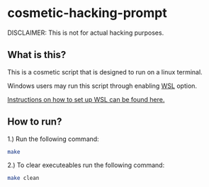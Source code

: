 # cosmetic-hacking-prompt
DISCLAIMER: This is not for actual hacking purposes. 

## What is this?

This is a cosmetic script that is designed to run on a linux terminal.

Windows users may run this script through enabling [WSL](https://docs.microsoft.com/en-us/windows/wsl/about) option.

[Instructions on how to set up WSL can be found here.](https://docs.microsoft.com/en-us/windows/wsl/install-win10)

## How to run?

1.) Run the following command: 
```bash
make
```

2.) To clear executeables run the following command:
```bash
make clean
```